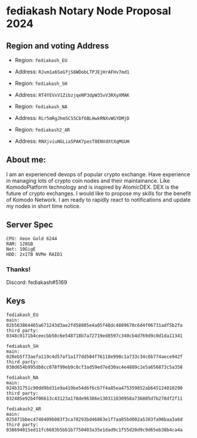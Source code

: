 # fediakash Notary Node Proposal 2024

## Region and voting Address
- Region: `fediakash_EU`
- Address: `RJvm1a6SoGfjS6WDobLTPJEjHrAFHv7md1`

- Region: `fediakash_SH`
- Address: `RT4YEVxV1ZibzjqeNP3dpW35vV3RXyXMAK`

- Region: `fediakash_NA`
- Address: `RLr5mRgJhm5C55Cbf6BLHwkRNXvWGYDMjD`
  
- Region: `fediakash2_AR`
- Address: `RNXjviuNGLia5PAK7pesT8ENVdXtXqMGUH`

## About me:
I am an experienced devops of popular crypto exchange. Have experience in managing lots of crypto coin nodes and their maintainance.
Like KomodoPlatform technology and is inspired by AtomicDEX. DEX is the future of crypto exchanges.
I would like to propose my skills for the benefit of Komodo Network.
I am ready to rapidly react to notifications and update my nodes in short time notice.

## Server Spec
```
CPU: Xeon Gold 6244
RAM: 128GB
Net: 10GigE
HDD: 2x1TB NVMe RAID1
```

### Thanks!
Discord: fediakash#5169

## Keys
```
fediakash_EU
main: 02b563864465a671243d3ae2fd58805e4a05f48dc4889670c6d4f06731adf5b2fa
third party: 0348c0171b4ceecbb58c6e548718b7a72719ed8597c340cb4d769d9c0d1da11341
```

```
fediakash_SH
main: 028eb5f73aefa119c4d57af1a177dd504f76118e998c1a733c34c6b774aece942f
third party: 030d654b995db8cc078f99eb9c8cf3ad59ed7ed30ac4e4889c2e5a656873c5a358
```

```
fediakash_NA
main: 024b31751c90dd9bd31e9a419be54d6f6cb7f4a85ea475359852ab645124010290
third party: 032485e92b4f06613c43123a178de96386e130311030958a736805d7b278df2f11
```

```
fediakash2_AR
main: 025871bbec4748409b083f3ca78293bd46863e1f7aa85bd002a5303fa96baa3a6d
third party: 038694015ed11fc6683b5bb1b7750403a35e1dad9c1f55d20d9c9d65eb38b4ca4a
```
